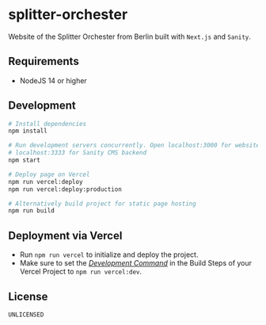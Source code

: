 splitter-orchester
===

Website of the Splitter Orchester from Berlin built with `Next.js` and `Sanity`.

## Requirements

* NodeJS 14 or higher

## Development

```bash
# Install dependencies
npm install

# Run development servers concurrently. Open localhost:3000 for website,
# localhost:3333 for Sanity CMS backend
npm start

# Deploy page on Vercel
npm run vercel:deploy
npm run vercel:deploy:production

# Alternatively build project for static page hosting
npm run build
```

## Deployment via Vercel

* Run `npm run vercel` to initialize and deploy the project.
* Make sure to set the [*Development Command*](https://vercel.com/docs/build-step#development-command) in the Build Steps of your Vercel Project to `npm run vercel:dev`.

## License

`UNLICENSED`
